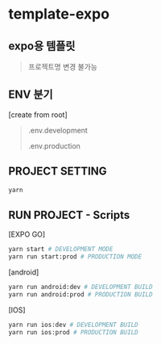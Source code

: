# template-expo

## expo용 템플릿
> 프로젝트명 변경 불가능



## ENV 분기

[create from root]
> .env.development
> 
> .env.production


## PROJECT SETTING
```bash
yarn
```


## RUN PROJECT - Scripts
[EXPO GO]
```bash
yarn start # DEVELOPMENT MODE
yarn run start:prod # PRODUCTION MODE
```


[android]
```bash
yarn run android:dev # DEVELOPMENT BUILD
yarn run android:prod # PRODUCTION BUILD
```

[IOS]
```bash
yarn run ios:dev # DEVELOPMENT BUILD
yarn run ios:prod # PRODUCTION BUILD
```
